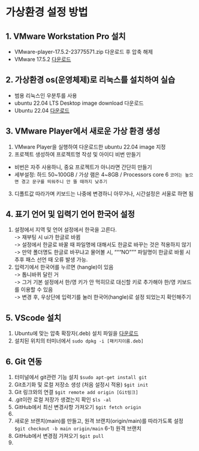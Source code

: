 # 가상환경 설정 방법
## 1. VMware Workstation Pro 설치
 - VMware-player-17.5.2-23775571.zip 다운로드 후 압축 해제  
 - VMware 17.5.2 [다운로드](https://softwareupdate.vmware.com/cds/vmw-desktop/player/17.5.2/23775571/windows/core/)  
  
## 2. 가상환경 os(운영체제)로 리눅스를 설치하여 실습
 - 범용 리눅스인 우분투를 사용  
 - ubuntu 22.04 LTS Desktop image download 다운로드  
 - Ubuntu 22.04 [다운로드](https://releases.ubuntu.com/jammy)  

## 3. VMware Player에서 새로운 가상 환경 생성
1) VMware Player을 실행하여 다운로드한 ubuntu 22.04 image 지정  
2) 프로젝트 생성하여 프로젝트명 작성 및 아이디 비번 만들기  
 - 비번은 자주 사용하니, 중요 프로젝트가 아니라면 간단히 만들기  
 - 세부설정: 하드 50\~100GB / 가상 램은 4~8GB / Processors core 6  `코어는 높으면 경고 문구를 띄워주니 안 뜰 때까지 낮추기`  
3) 디폴트값 따라가며 키보드는 나중에 변경하니 아무거나, 시간설정은 서울로 하면 됨  
  
## 4. 표기 언어 및 입력기 언어 한국어 설정
1) 설정에서 지역 및 언어 설정에서 한국을 고른다.  
-> 재부팅 시 ui가 한글로 바뀜  
-> 설정에서 한글로 바꿀 때 파일명에 대해서도 한글로 바꾸는 것은 적용하지 않기  
-> 만약 폴더명도 한글로 바꾸냐고 물어볼 시, “““NO””” 파일명이 한글로 바뀔 시 추후 패스 선언 때 오류 발생 가능.  
3) 입력기에서 한국어를 누르면 (hangle)이 있음  
-> 톱니바퀴 달린 거  
-> 그거 기본 설정에서 한/영 키가 안 먹히므로 대신할 키로 추가해야 한/영 키보드를 이용할 수 있음  
-> 변경 후, 우상단에 입력기를 눌러 한국어(hangle)로 설정 되었는지 확인해주기  
  
## 5. VScode 설치
1) Ubuntu에 맞는 압축 확장자(.deb) 설치 파일을 [다운로드](https://code.visualstudio.com/Download)  
2) 설치된 위치의 터미너에서 ```sudo dpkg -i [패키지이름.deb]```
  
## 6. Git 연동  
1) 터미널에서 git관련 기능 설치  ```$sudo apt-get install git```  
2) Git초기화 및 로컬 저장소 생성 (처음 설정시 적용)  ```$git init```  
3) Git 링크와의 연결  ```$git remote add origin [Git링크]```  
4) .git이란 로컬 저장가 생겼는지 확인  ```$ls -al```
5) GitHub에서 최신 변경사항 가져오기  ```$git fetch origin```
6) 
7) 새로운 브랜치(main)를 만들고, 원격 브랜치(origin/main)를 따라가도록 설정  ```$git checkout -b main origin/main```
6-1) 원격 브랜치 
8) GitHub에서 변경점 가져오기  ```$git pull```
9) 

